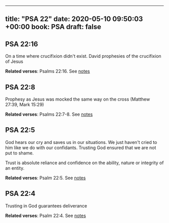 
---
title: "PSA 22"
date: 2020-05-10 09:50:03 +00:00
book: PSA
draft: false
---

## PSA 22:16

On a time where crucifixion didn't exist. David prophesies of the crucifixion of Jesus

**Related verses**: Psalms 22:16. See [notes](https://my.bible.com/notes/3426311865402909680)


## PSA 22:8

Prophesy as Jesus was mocked the same way on the cross (Matthew 27:39, Mark 15:29)

**Related verses**: Psalms 22:7-8. See [notes](https://my.bible.com/notes/3426310496474358758)


## PSA 22:5

God hears our cry and saves us in our situations. We just haven't cried to him like we do with our confidants. Trusting God ensured that we are not put to shame.

Trust is absolute reliance and confidence on the ability, nature or integrity of an entity.

**Related verses**: Psalm 22:5. See [notes](https://my.bible.com/notes/3026203324342592146)


## PSA 22:4

Trusting in God guarantees deliverance

**Related verses**: Psalm 22:4. See [notes](https://my.bible.com/notes/3026203320852931217)

